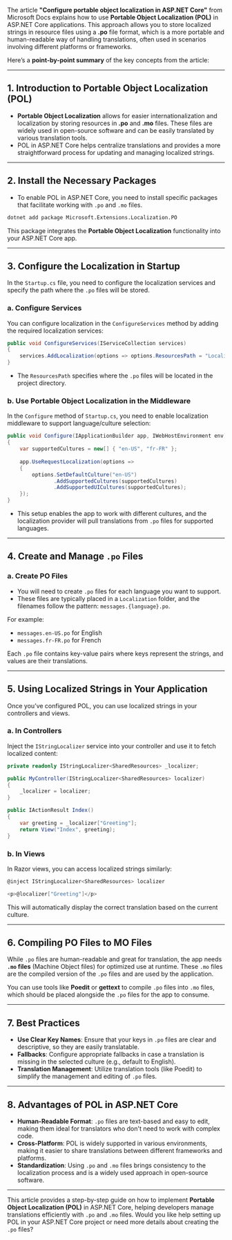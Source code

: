 The article **"Configure portable object localization in ASP.NET Core"** from Microsoft Docs explains how to use **Portable Object Localization (POL)** in ASP.NET Core applications. This approach allows you to store localized strings in resource files using a **.po** file format, which is a more portable and human-readable way of handling translations, often used in scenarios involving different platforms or frameworks.

Here’s a **point-by-point summary** of the key concepts from the article:

---

## 1. **Introduction to Portable Object Localization (POL)**

- **Portable Object Localization** allows for easier internationalization and localization by storing resources in **.po** and **.mo** files. These files are widely used in open-source software and can be easily translated by various translation tools.
- POL in ASP.NET Core helps centralize translations and provides a more straightforward process for updating and managing localized strings.

---

## 2. **Install the Necessary Packages**

- To enable POL in ASP.NET Core, you need to install specific packages that facilitate working with `.po` and `.mo` files.

```bash
dotnet add package Microsoft.Extensions.Localization.PO
```

This package integrates the **Portable Object Localization** functionality into your ASP.NET Core app.

---

## 3. **Configure the Localization in Startup**

In the `Startup.cs` file, you need to configure the localization services and specify the path where the `.po` files will be stored.

### a. **Configure Services**

You can configure localization in the `ConfigureServices` method by adding the required localization services:

```csharp
public void ConfigureServices(IServiceCollection services)
{
    services.AddLocalization(options => options.ResourcesPath = "Localization");
}
```

- The `ResourcesPath` specifies where the `.po` files will be located in the project directory.

### b. **Use Portable Object Localization in the Middleware**

In the `Configure` method of `Startup.cs`, you need to enable localization middleware to support language/culture selection:

```csharp
public void Configure(IApplicationBuilder app, IWebHostEnvironment env)
{
    var supportedCultures = new[] { "en-US", "fr-FR" };
    
    app.UseRequestLocalization(options =>
    {
        options.SetDefaultCulture("en-US")
               .AddSupportedCultures(supportedCultures)
               .AddSupportedUICultures(supportedCultures);
    });
}
```

- This setup enables the app to work with different cultures, and the localization provider will pull translations from `.po` files for supported languages.

---

## 4. **Create and Manage `.po` Files**

### a. **Create PO Files**

- You will need to create `.po` files for each language you want to support.
- These files are typically placed in a `Localization` folder, and the filenames follow the pattern: `messages.{language}.po`.

For example:
- `messages.en-US.po` for English
- `messages.fr-FR.po` for French

Each `.po` file contains key-value pairs where keys represent the strings, and values are their translations.

---

## 5. **Using Localized Strings in Your Application**

Once you’ve configured POL, you can use localized strings in your controllers and views.

### a. **In Controllers**

Inject the `IStringLocalizer` service into your controller and use it to fetch localized content:

```csharp
private readonly IStringLocalizer<SharedResources> _localizer;

public MyController(IStringLocalizer<SharedResources> localizer)
{
    _localizer = localizer;
}

public IActionResult Index()
{
    var greeting = _localizer["Greeting"];
    return View("Index", greeting);
}
```

### b. **In Views**

In Razor views, you can access localized strings similarly:

```csharp
@inject IStringLocalizer<SharedResources> localizer

<p>@localizer["Greeting"]</p>
```

This will automatically display the correct translation based on the current culture.

---

## 6. **Compiling PO Files to MO Files**

While `.po` files are human-readable and great for translation, the app needs **`.mo` files** (Machine Object files) for optimized use at runtime. These `.mo` files are the compiled version of the `.po` files and are used by the application.

You can use tools like **Poedit** or **gettext** to compile `.po` files into `.mo` files, which should be placed alongside the `.po` files for the app to consume.

---

## 7. **Best Practices**

- **Use Clear Key Names**: Ensure that your keys in `.po` files are clear and descriptive, so they are easily translatable.
- **Fallbacks**: Configure appropriate fallbacks in case a translation is missing in the selected culture (e.g., default to English).
- **Translation Management**: Utilize translation tools (like Poedit) to simplify the management and editing of `.po` files.

---

## 8. **Advantages of POL in ASP.NET Core**

- **Human-Readable Format**: `.po` files are text-based and easy to edit, making them ideal for translators who don't need to work with complex code.
- **Cross-Platform**: POL is widely supported in various environments, making it easier to share translations between different frameworks and platforms.
- **Standardization**: Using `.po` and `.mo` files brings consistency to the localization process and is a widely used approach in open-source software.

---

This article provides a step-by-step guide on how to implement **Portable Object Localization (POL)** in ASP.NET Core, helping developers manage translations efficiently with `.po` and `.mo` files. Would you like help setting up POL in your ASP.NET Core project or need more details about creating the `.po` files?